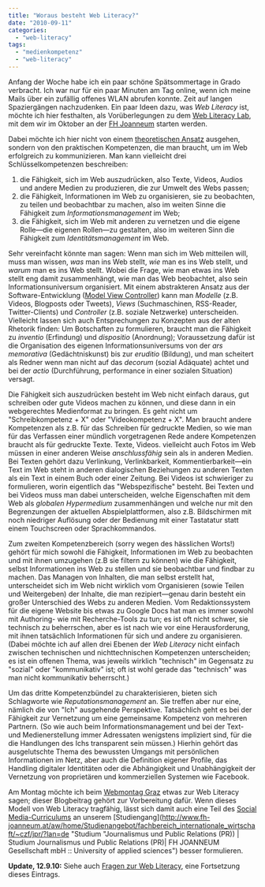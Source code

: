 ```yaml
---
title: "Woraus besteht Web Literacy?"
date: "2010-09-11"
categories: 
  - "web-literacy"
tags: 
  - "medienkompetenz"
  - "web-literacy"
---
```


Anfang der Woche habe ich ein paar schöne Spätsommertage in Grado verbracht. Ich war nur für ein paar Minuten am Tag online, wenn ich meine Mails über ein zufällig offenes WLAN abrufen konnte. Zeit auf langen Spaziergängen nachzudenken. Ein paar Ideen dazu, was _Web Literacy_ ist, möchte ich hier festhalten, als Vorüberlegungen zu dem [Web Literacy Lab](http://prezi.com/6dwajqmgsp_h/web-literacy-lab-version-2/ "Web Literacy Lab, Version 2 by Heinz Wittenbrink on Prezi"), mit dem wir im Oktober an der [FH Joanneum](http://www.fh-joanneum.at/aw/~a/home/?lan=de "FH JOANNEUM - University of Applied Sciences  | FH JOANNEUM - University of Applied Sciences") starten werden.

Dabei möchte ich hier nicht von einem [theoretischen Ansatz](http://heinz.typepad.com/lostandfound/2009/11/webkompetenz-und-reflexivit%C3%A4t.html "Webkompetenz und Reflexivität - Lost and Found") ausgehen, sondern von den praktischen Kompetenzen, die man braucht, um im Web erfolgreich zu kommunizieren. Man kann vielleicht drei Schlüsselkompetenzen beschreiben:

1. die Fähigkeit, sich im Web auszudrücken, also Texte, Videos, Audios und andere Medien zu produzieren, die zur Umwelt des Webs passen;
2. die Fähigkeit, Informationen im Web zu organisieren, sie zu beobachten, zu teilen und beobachtbar zu machen, also im weiten Sinne die Fähigkeit zum _Informationsmanagement_ im Web;
3. die Fähigkeit, sich im Web mit anderen zu vernetzen und die eigene Rolle—die eigenen Rollen—zu gestalten, also im weiteren Sinn die Fähigkeit zum _Identitätsmanagement_ im Web.

Sehr vereinfacht könnte man sagen: Wenn man sich im Web mitteilen will, muss man wissen, _was_ man ins Web stellt, _wie_ man es ins Web stellt, und _warum_ man es ins Web stellt. Wobei die Frage, wie man etwas ins Web stellt eng damit zusammenhängt, wie man das Web beobachtet, also sein Informationsuniversum organisiert. Mit einem abstrakteren Ansatz aus der Software-Entwicklung ([Model View Controller](http://de.wikipedia.org/wiki/Model_View_Controller "Model View Controller – Wikipedia")) kann man _Modelle_ (z.B. Videos, Blogposts oder Tweets), _Views_ (Suchmaschinen, RSS-Reader, Twitter-Clients) und _Controller_ (z.B. soziale Netzwerke) unterscheiden. Vielleicht lassen sich auch Entsprechungen zu Konzepten aus der alten Rhetorik finden: Um Botschaften zu formulieren, braucht man die Fähigkeit zu _inventio_ (Erfindung) und _dispositio_ (Anordnung); Voraussetzung dafür ist die Organisation des eigenen Informationsuniversums von der _ars memorativa_ (Gedächtniskunst) bis zur _eruditio_ (Bildung), und man scheitert als Redner wenn man nicht auf das _decorum_ (sozial Adäquate) achtet und bei der _actio_ (Durchführung, performance in einer sozialen Situation) versagt.

Die Fähigkeit sich auszudrücken besteht im Web nicht einfach daraus, gut schreiben oder gute Videos machen zu können, und diese dann in ein webgerechtes Medienformat zu bringen. Es geht nicht um "Schreibkompetenz + X" oder "Videokompetenz + X". Man braucht andere Kompetenzen als z.B. für das Schreiben für gedruckte Medien, so wie man für das Verfassen einer mündlich vorgetragenen Rede andere Kompetenzen braucht als für gedruckte Texte. Texte, Videos. vielleicht auch Fotos im Web müssen in einer anderen Weise _anschlussfähig_ sein als in anderen Medien. Bei Texten gehört dazu Verlinkung, Verlinkbarkeit, Kommentierbarkeit—ein Text im Web steht in anderen dialogischen Beziehungen zu anderen Texten als ein Text in einem Buch oder einer Zeitung. Bei Videos ist schwieriger zu formulieren, worin eigentlich das "Webspezifische" besteht. Bei Texten und bei Videos muss man dabei unterscheiden, welche Eigenschaften mit dem Web als _globalen Hypermedium_ zusammenhängen und welche nur mit den Begrenzungen der aktuellen Abspielplattformen, also z.B. Bildschirmen mit noch niedriger Auflösung oder der Bedienung mit einer Tastatatur statt einem Touchscreen oder Sprachkommandos.

Zum zweiten Kompetenzbereich (sorry wegen des hässlichen Worts!) gehört für mich sowohl die Fähigkeit, Informationen im Web zu beobachten und mit ihnen umzugehen (z.B sie filtern zu können) wie die Fähigkeit, selbst Informationen ins Web zu stellen und sie beobachtbar und findbar zu machen. Das Managen von Inhalten, die man selbst erstellt hat, unterscheidet sich im Web nicht wirklich vom Organisieren (sowie Teilen und Weitergeben) der Inhalte, die man rezipiert—genau darin besteht ein großer Unterschied des Webs zu anderen Medien. Vom Redaktionssystem für die eigene Website bis etwas zu Google Docs hat man es immer sowohl mit Authoring- wie mit Recherche-Tools zu tun; es ist oft nicht schwer, sie technisch zu beherrschen, aber es ist nach wie vor eine Herausforderung, mit ihnen tatsächlich Informationen für sich und andere zu organisieren. (Dabei möchte ich auf allen drei Ebenen der _Web Literacy_ nicht einfach zwischen technischen und nichttechnischen Kompetenzen unterscheiden; es ist ein offenen Thema, was jeweils wirklich "technisch" im Gegensatz zu "sozial" oder "kommunikativ" ist; oft ist wohl gerade das "technisch" was man nicht kommunikativ beherrscht.)

Um das dritte Kompetenzbündel zu charakterisieren, bieten sich Schlagworte wie _Reputationsmanagement_ an. Sie treffen aber nur eine, nämlich die von "Ich" ausgehende Perspektive. Tatsächlich geht es bei der Fähigkeit zur Vernetzung um eine gemeinsame Kompetenz von mehreren Partnern. (So wie auch beim Informationsmanagement und bei der Text- und Medienerstellung immer Adressaten wenigstens impliziert sind, für die die Handlungen des Ichs transparent sein müssen.) Hierhin gehört das ausgelutschte Thema des bewussten Umgangs mit persönlichen Informationen im Netz, aber auch die Definition eigener Profile, das Handling digitaler Identitäten oder die Abhängigkeit und Unabhängigkeit der Vernetzung von proprietären und kommerziellen Systemen wie Facebook.

Am Montag möchte ich beim [Webmontag Graz](http://webmontag-graz.at/ "Webmontag Graz") etwas zur Web Literacy sagen; dieser Blogbeitrag gehört zur Vorbereitung dafür. Wenn dieses Modell von Web Literacy tragfähig, lässt sich damit auch eine Teil des [Social Media-Curriculums](https://docs.google.com/View?docID=0ATNQPsHPR_eBZGZwYm12cTZfMjZkbTlqaHFoZA&revision=_latest "Teilcurriculum Social Media (...") an unserem [Studiengang](http://www.fh-joanneum.at/aw/home/Studienangebot/fachbereich_internationale_wirtschaft/~czf/jpr/?lan=de "Studium "Journalismus und Public Relations (PR)) | Studium Journalismus und Public Relations (PR)| FH JOANNEUM Gesellschaft mbH :: University of applied sciences") besser formulieren.

**Update, 12.9.10:** Siehe auch [Fragen zur Web Literacy](http://heinz.typepad.com/lostandfound/2010/09/fragen-zur-web-literacy.html "Fragen zur Web Literacy - Lost and Found"), eine Fortsetzung dieses Eintrags.
